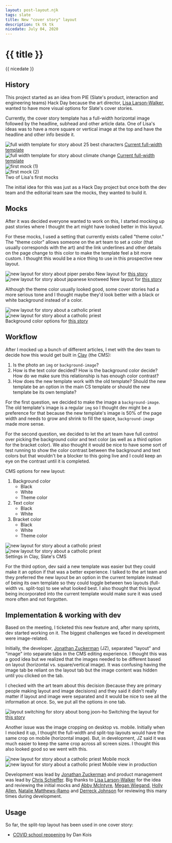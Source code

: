 ```yaml
---
layout: post-layout.njk
tags: slate
title: New "cover story" layout
description: tk tk tk
nicedate: July 04, 2020
---
```

# {{ title }}
<p class="date">{{ nicedate }}</p>

## History

This project started as an idea from PIE (Slate's product, interaction and engineering teams) Hack Day because the art director, [Lisa Larson-Walker](https://lisalarsonwalker.com/), wanted to have more visual options for Slate's cover stories. 

Currently, the cover story template has a full-width horizontal image followed by the headline, subhead and other article data. One of Lisa's ideas was to have a more square or vertical image at the top and have the headline and other info beside it.

<div class="img-flex-wrapper">
	<div class="img-flex-50">
		<img alt="full width template for story about 25 best characters" src="/img/CS_split_top/full-width_characters.png">
		<span class="caption"><a href="https://slate.com/culture/2019/08/most-important-characters-movies-tv-books-21st-century.html">Current full-width template</a></span>
	</div>
	<div class="img-flex-50">
		<img alt="full width template for story about climate change" src="/img/CS_split_top/full-width_climate-change.png">
		<span class="caption"><a href="https://slate.com/business/2019/09/climate-change-crisis-companies-rich-lucky-farming-firefighting.html">Current full-width template</a></span>
	</div>
</div>

<div class="img-flex-wrapper">
	<div class="img-flex-50">
		<img alt="first mock (1)" src="/img/CS_split_top/first_mock1.png">
	</div>
	<div class="img-flex-50">
		<img alt="first mock (2)" src="/img/CS_split_top/first_mock2.png">
	</div>
	<span class="caption">Two of Lisa's first mocks</span>
</div>

The initial idea for this was just as a Hack Day project but once both the dev team and the editorial team saw the mocks, they wanted to build it. 

## Mocks

After it was decided everyone wanted to work on this, I started mocking up past stories where I thought the art might have looked better in this layout. 

For these mocks, I used a setting that currently exists called "theme color." The "theme color" allows someone on the art team to set a color (that usually corresponds with the art) and the link underlines and other details on the page change to this color to make the template feel a bit more custom. I thought this would be a nice thing to use in this prospective new layout.

<div class="img-flex-wrapper">
	<div class="img-flex-50">
		<img alt="new layout for story about piper perabo" src="/img/CS_split_top/split-top_piper-perabo.png">
		<span class="caption">New layout for <a href="https://slate.com/news-and-politics/2019/08/piper-perabo-resistance-celebrity.html">this story</a></span>
	</div>
	<div class="img-flex-50">
		<img alt="new layout for story about japanese knotweed" src="/img/CS_split_top/split-top_knotweed.png">
		<span class="caption">New layout for <a href="https://slate.com/technology/2019/05/japanese-knotweed-invasive-plants.html">this story</a></span>
	</div>
</div>

Although the theme color usually looked good, some cover stories had a more serious tone and I thought maybe they'd look better with a black or white background instead of a color. 

<div class="img-flex-wrapper">
	<div class="img-flex-50">
		<img alt="new layout for story about a catholic priest" src="/img/CS_split_top/split-top_priest-red.png">
	</div>
	<div class="img-flex-50">
		<img alt="new layout for story about a catholic priest" src="/img/CS_split_top/split-top_priest-black.png">
	</div>
	<span class="caption">Background color options for <a href="https://slate.com/human-interest/2019/09/theodore-mccarrick-archbishop-interview-kansas-sexual-abuse.html">this story</a></span>
</div>

## Workflow

After I mocked up a bunch of different articles, I met with the dev team to decide how this would get built in [Clay](https://clay.nymag.com/) (the CMS): 

1. Is the photo an <code class="language-html">img</code> or <code class="language-scss">background-image</code>?
2. How is the text color decided? How is the background color decide? How do we make sure this relationship is has enough color contrast?
3. How does the new template work with the old template? Should the new template be an option in the main CS template or should the new template be its own template? 

For the first question, we decided to make the image a <code class="language-scss">background-image</code>.  The old template's image is a regular <code class="language-html">img</code> so I thought dev might be a preference for that because the new template's image is 50% of the page width and needs to grow and shrink to fill the space, <code class="language-scss">background-image</code> made more sense. 

For the second question, we decided to let the art team have full control over picking the background color and text color (as well as a third option for the bracket color). We also thought it would be nice to have some sort of test running to show the color contrast between the background and text colors but that wouldn't be a blocker to this going live and I could keep an eye on the contrast until it is completed.

CMS options for new layout: 

1. Background color 
    - Black
    - White
    - Theme color
2. Text color
    - Black
    - White
3. Bracket color 
    - Black
    - White
    - Theme color

<div class="img-flex-wrapper">
	<div class="img-flex-50">
		<img alt="new layout for story about a catholic priest" src="/img/CS_split_top/clay_full-width.png">
	</div>
	<div class="img-flex-50">
		<img alt="new layout for story about a catholic priest" src="/img/CS_split_top/clay_split-top.png">
	</div>
	<span class="caption">Settings in Clay, Slate's CMS</span>
</div>

For the third option, dev said a new template was easier but they could make it an option if that was a better experience. I talked to the art team and they preferred the new layout be an option in the current template instead of being its own template so they could toggle between two layouts (full-width vs. split-top) to see what looked best. I also thought that this layout being incorporated into the current template would make sure it was used more often and not forgotten. 

## Implementation & working with dev

Based on the meeting, I ticketed this new feature and, after many sprints, dev started working on it. The biggest challenges we faced in development were image-related. 

Initially, the developer, [Jonathan Zuckerman](https://twitter.com/jon47) (JZ), separated "layout" and "image" into separate tabs in the CMS editing experience. I thought this was a good idea but we realized that the images needed to be different based on layout (horizontal vs. square/vertical image). It was confusing having the image tab be reliant on the layout tab but the image content was hidden until you clicked on the tab. 

I checked with the art team about this decision (because they are primary people making layout and image decisions) and they said it didn't really matter if layout and image were separated and it would be nice to see all the information at once. So, we put all the options in one tab. 

![layout switching for story about bong joon-ho](/img/CS_split_top/split-top_bong-joon-ho.gif)
<span class="caption">Switching the layout for <a href="https://slate.com/culture/2019/10/bong-joon-ho-profile-parasite-movie-spielberg-oscars.html">this story</a></span>

Another issue was the image cropping on desktop vs. mobile. Initially when I mocked it up, I thought the full-width and split-top layouts would have the same crop on mobile (horizontal image). But, in development, JZ said it was much easier to keep the same crop across all screen sizes. I thought this also looked good so we went with this. 

<div class="img-flex-wrapper">
	<div class="img-flex-50">
		<img alt="new layout for story about a catholic priest" src="/img/CS_split_top/mobile_mock.png">
		<span class="caption">Mobile mock</span>
	</div>
	<div class="img-flex-50">
		<img alt="new layout for story about a catholic priest" src="/img/CS_split_top/mobile_prod.png">
		<span class="caption">Mobile view in production</span>
	</div>
</div>

Development was lead by [Jonathan Zuckerman](https://twitter.com/jon47) and product management was lead by [Chris Schieffer](https://twitter.com/cschieffer). Big thanks to [Lisa Larson-Walker](https://twitter.com/lrsnwlkr) for the idea and reviewing the initial mocks and [Abby McIntyre](https://twitter.com/abbjmc), [Megan Wiegand](https://twitter.com/mwieg), [Holly Allen](https://twitter.com/hollyloo), [Natalie Matthews-Ramo](https://twitter.com/MatthewsRamo) and [Derreck Johnson](https://twitter.com/DeePhunk) for reviewing this many times during development. 

## Usage

So far, the split-top layout has been used in one cover story: 

- [COVID school reopening](https://slate.com/human-interest/2020/07/reopening-schools-teachers-coronavirus-risks.html) by Dan Kois 

